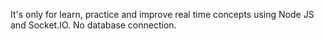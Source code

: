 It's only for learn, practice and improve real time concepts using Node JS and Socket.IO.
No database connection.